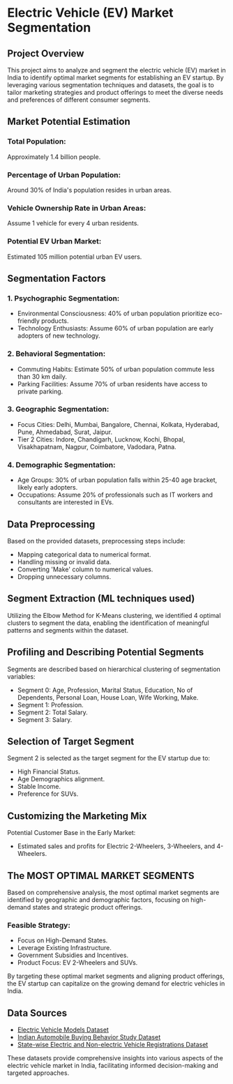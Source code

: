 # Electric Vehicle (EV) Market Segmentation

## Project Overview

This project aims to analyze and segment the electric vehicle (EV) market in India to identify optimal market segments for establishing an EV startup. By leveraging various segmentation techniques and datasets, the goal is to tailor marketing strategies and product offerings to meet the diverse needs and preferences of different consumer segments.

## Market Potential Estimation

### Total Population:
Approximately 1.4 billion people.

### Percentage of Urban Population:
Around 30% of India's population resides in urban areas.

### Vehicle Ownership Rate in Urban Areas:
Assume 1 vehicle for every 4 urban residents.

### Potential EV Urban Market:
Estimated 105 million potential urban EV users.

## Segmentation Factors

### 1. Psychographic Segmentation:
- Environmental Consciousness: 40% of urban population prioritize eco-friendly products.
- Technology Enthusiasts: Assume 60% of urban population are early adopters of new technology.

### 2. Behavioral Segmentation:
- Commuting Habits: Estimate 50% of urban population commute less than 30 km daily.
- Parking Facilities: Assume 70% of urban residents have access to private parking.

### 3. Geographic Segmentation:
- Focus Cities: Delhi, Mumbai, Bangalore, Chennai, Kolkata, Hyderabad, Pune, Ahmedabad, Surat, Jaipur.
- Tier 2 Cities: Indore, Chandigarh, Lucknow, Kochi, Bhopal, Visakhapatnam, Nagpur, Coimbatore, Vadodara, Patna.

### 4. Demographic Segmentation:
- Age Groups: 30% of urban population falls within 25-40 age bracket, likely early adopters.
- Occupations: Assume 20% of professionals such as IT workers and consultants are interested in EVs.

## Data Preprocessing

Based on the provided datasets, preprocessing steps include:
- Mapping categorical data to numerical format.
- Handling missing or invalid data.
- Converting 'Make' column to numerical values.
- Dropping unnecessary columns.

## Segment Extraction (ML techniques used)

Utilizing the Elbow Method for K-Means clustering, we identified 4 optimal clusters to segment the data, enabling the identification of meaningful patterns and segments within the dataset.

## Profiling and Describing Potential Segments

Segments are described based on hierarchical clustering of segmentation variables:
- Segment 0: Age, Profession, Marital Status, Education, No of Dependents, Personal Loan, House Loan, Wife Working, Make.
- Segment 1: Profession.
- Segment 2: Total Salary.
- Segment 3: Salary.

## Selection of Target Segment

Segment 2 is selected as the target segment for the EV startup due to:
- High Financial Status.
- Age Demographics alignment.
- Stable Income.
- Preference for SUVs.

## Customizing the Marketing Mix

Potential Customer Base in the Early Market:
- Estimated sales and profits for Electric 2-Wheelers, 3-Wheelers, and 4-Wheelers.

## The MOST OPTIMAL MARKET SEGMENTS

Based on comprehensive analysis, the most optimal market segments are identified by geographic and demographic factors, focusing on high-demand states and strategic product offerings.

### Feasible Strategy:
- Focus on High-Demand States.
- Leverage Existing Infrastructure.
- Government Subsidies and Incentives.
- Product Focus: EV 2-Wheelers and SUVs.

By targeting these optimal market segments and aligning product offerings, the EV startup can capitalize on the growing demand for electric vehicles in India.

## Data Sources
- [Electric Vehicle Models Dataset](https://www.kaggle.com/datasets/kkhandekar/electric-vehicles-india)
- [Indian Automobile Buying Behavior Study Dataset](https://www.kaggle.com/datasets/karivedha/indian-consumers-cars-purchasing-behaviour)
- [State-wise Electric and Non-electric Vehicle Registrations Dataset](https://data.gov.in/search?title=Electric%20Vehicles)

These datasets provide comprehensive insights into various aspects of the electric vehicle market in India, facilitating informed decision-making and targeted approaches.

